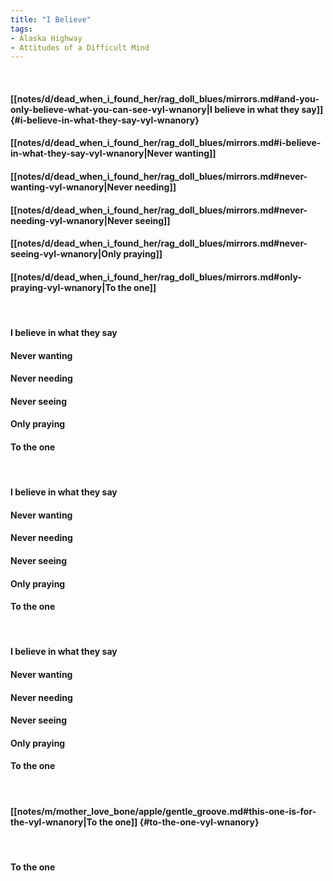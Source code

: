 ```yaml
---
title: "I Believe"
tags:
- Alaska Highway
- Attitudes of a Difficult Mind
---
```

&nbsp;
#### [[notes/d/dead_when_i_found_her/rag_doll_blues/mirrors.md#and-you-only-believe-what-you-can-see-vyl-wnanory|I believe in what they say]] {#i-believe-in-what-they-say-vyl-wnanory}
#### [[notes/d/dead_when_i_found_her/rag_doll_blues/mirrors.md#i-believe-in-what-they-say-vyl-wnanory|Never wanting]]
#### [[notes/d/dead_when_i_found_her/rag_doll_blues/mirrors.md#never-wanting-vyl-wnanory|Never needing]]
#### [[notes/d/dead_when_i_found_her/rag_doll_blues/mirrors.md#never-needing-vyl-wnanory|Never seeing]]
#### [[notes/d/dead_when_i_found_her/rag_doll_blues/mirrors.md#never-seeing-vyl-wnanory|Only praying]]
#### [[notes/d/dead_when_i_found_her/rag_doll_blues/mirrors.md#only-praying-vyl-wnanory|To the one]]
&nbsp;
#### I believe in what they say
#### Never wanting
#### Never needing
#### Never seeing
#### Only praying
#### To the one
&nbsp;
#### I believe in what they say
#### Never wanting
#### Never needing
#### Never seeing
#### Only praying
#### To the one
&nbsp;
#### I believe in what they say
#### Never wanting
#### Never needing
#### Never seeing
#### Only praying
#### To the one
&nbsp;
#### [[notes/m/mother_love_bone/apple/gentle_groove.md#this-one-is-for-the-vyl-wnanory|To the one]] {#to-the-one-vyl-wnanory}
&nbsp;
#### To the one
